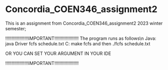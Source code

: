 # Concordia_COEN346_assignment2
This is an assignment from Concordia_COEN346_assignment2 2023 winter semester;


!!!!!!!!!!!!!!!!!!IMPORTANT!!!!!!!!!!!!!!!!!!!
The program runs as follows\n
Java: java Driver fcfs schedule.txt
C: make fcfs and then ./fcfs schedule.txt


OR YOU CAN SET YOUR ARGUMENT IN YOUR IDE

!!!!!!!!!!!!!!!!!!IMPORTANT!!!!!!!!!!!!!!!!!!!
